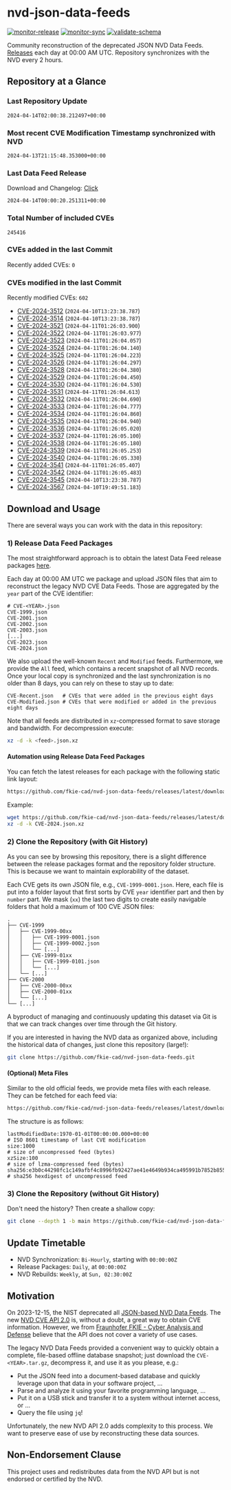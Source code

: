 # nvd-json-data-feeds

[![monitor-release](https://github.com/fkie-cad/nvd-json-data-feeds/actions/workflows/monitor_release.yml/badge.svg)](https://github.com/fkie-cad/nvd-json-data-feeds/actions/workflows/monitor_release.yml)
[![monitor-sync](https://github.com/fkie-cad/nvd-json-data-feeds/actions/workflows/monitor_sync.yml/badge.svg)](https://github.com/fkie-cad/nvd-json-data-feeds/actions/workflows/monitor_sync.yml)
[![validate-schema](https://github.com/fkie-cad/nvd-json-data-feeds/actions/workflows/validate_schema.yml/badge.svg)](https://github.com/fkie-cad/nvd-json-data-feeds/actions/workflows/validate_schema.yml)

Community reconstruction of the deprecated JSON NVD Data Feeds.
[Releases](https://github.com/fkie-cad/nvd-json-data-feeds/releases/latest) each day at 00:00 AM UTC.
Repository synchronizes with the NVD every 2 hours.

## Repository at a Glance

### Last Repository Update

```plain
2024-04-14T02:00:38.212497+00:00
```

### Most recent CVE Modification Timestamp synchronized with NVD

```plain
2024-04-13T21:15:48.353000+00:00
```

### Last Data Feed Release

Download and Changelog: [Click](https://github.com/fkie-cad/nvd-json-data-feeds/releases/latest)

```plain
2024-04-14T00:00:20.251311+00:00
```

### Total Number of included CVEs

```plain
245416
```

### CVEs added in the last Commit

Recently added CVEs: `0`



### CVEs modified in the last Commit

Recently modified CVEs: `602`

- [CVE-2024-3512](CVE-2024/CVE-2024-35xx/CVE-2024-3512.json) (`2024-04-10T13:23:38.787`)
- [CVE-2024-3514](CVE-2024/CVE-2024-35xx/CVE-2024-3514.json) (`2024-04-10T13:23:38.787`)
- [CVE-2024-3521](CVE-2024/CVE-2024-35xx/CVE-2024-3521.json) (`2024-04-11T01:26:03.900`)
- [CVE-2024-3522](CVE-2024/CVE-2024-35xx/CVE-2024-3522.json) (`2024-04-11T01:26:03.977`)
- [CVE-2024-3523](CVE-2024/CVE-2024-35xx/CVE-2024-3523.json) (`2024-04-11T01:26:04.057`)
- [CVE-2024-3524](CVE-2024/CVE-2024-35xx/CVE-2024-3524.json) (`2024-04-11T01:26:04.140`)
- [CVE-2024-3525](CVE-2024/CVE-2024-35xx/CVE-2024-3525.json) (`2024-04-11T01:26:04.223`)
- [CVE-2024-3526](CVE-2024/CVE-2024-35xx/CVE-2024-3526.json) (`2024-04-11T01:26:04.297`)
- [CVE-2024-3528](CVE-2024/CVE-2024-35xx/CVE-2024-3528.json) (`2024-04-11T01:26:04.380`)
- [CVE-2024-3529](CVE-2024/CVE-2024-35xx/CVE-2024-3529.json) (`2024-04-11T01:26:04.450`)
- [CVE-2024-3530](CVE-2024/CVE-2024-35xx/CVE-2024-3530.json) (`2024-04-11T01:26:04.530`)
- [CVE-2024-3531](CVE-2024/CVE-2024-35xx/CVE-2024-3531.json) (`2024-04-11T01:26:04.613`)
- [CVE-2024-3532](CVE-2024/CVE-2024-35xx/CVE-2024-3532.json) (`2024-04-11T01:26:04.690`)
- [CVE-2024-3533](CVE-2024/CVE-2024-35xx/CVE-2024-3533.json) (`2024-04-11T01:26:04.777`)
- [CVE-2024-3534](CVE-2024/CVE-2024-35xx/CVE-2024-3534.json) (`2024-04-11T01:26:04.860`)
- [CVE-2024-3535](CVE-2024/CVE-2024-35xx/CVE-2024-3535.json) (`2024-04-11T01:26:04.940`)
- [CVE-2024-3536](CVE-2024/CVE-2024-35xx/CVE-2024-3536.json) (`2024-04-11T01:26:05.020`)
- [CVE-2024-3537](CVE-2024/CVE-2024-35xx/CVE-2024-3537.json) (`2024-04-11T01:26:05.100`)
- [CVE-2024-3538](CVE-2024/CVE-2024-35xx/CVE-2024-3538.json) (`2024-04-11T01:26:05.180`)
- [CVE-2024-3539](CVE-2024/CVE-2024-35xx/CVE-2024-3539.json) (`2024-04-11T01:26:05.253`)
- [CVE-2024-3540](CVE-2024/CVE-2024-35xx/CVE-2024-3540.json) (`2024-04-11T01:26:05.330`)
- [CVE-2024-3541](CVE-2024/CVE-2024-35xx/CVE-2024-3541.json) (`2024-04-11T01:26:05.407`)
- [CVE-2024-3542](CVE-2024/CVE-2024-35xx/CVE-2024-3542.json) (`2024-04-11T01:26:05.483`)
- [CVE-2024-3545](CVE-2024/CVE-2024-35xx/CVE-2024-3545.json) (`2024-04-10T13:23:38.787`)
- [CVE-2024-3567](CVE-2024/CVE-2024-35xx/CVE-2024-3567.json) (`2024-04-10T19:49:51.183`)


## Download and Usage

There are several ways you can work with the data in this repository:

### 1) Release Data Feed Packages

The most straightforward approach is to obtain the latest Data Feed release packages [here](https://github.com/fkie-cad/nvd-json-data-feeds/releases/latest).

Each day at 00:00 AM UTC we package and upload JSON files that aim to reconstruct the legacy NVD CVE Data Feeds.
Those are aggregated by the `year` part of the CVE identifier:

```
# CVE-<YEAR>.json
CVE-1999.json
CVE-2001.json
CVE-2002.json
CVE-2003.json
[...]
CVE-2023.json
CVE-2024.json
```

We also upload the well-known `Recent` and `Modified` feeds.
Furthermore, we provide the `All` feed, which contains a recent snapshot of all NVD records.
Once your local copy is synchronized and the last synchronization is no older than 8 days, you can rely on these to stay up to date:

```plain
CVE-Recent.json   # CVEs that were added in the previous eight days
CVE-Modified.json # CVEs that were modified or added in the previous eight days
```

Note that all feeds are distributed in `xz`-compressed format to save storage and bandwidth.
For decompression execute:

```sh
xz -d -k <feed>.json.xz
```

#### Automation using Release Data Feed Packages

You can fetch the latest releases for each package with the following static link layout:

```sh
https://github.com/fkie-cad/nvd-json-data-feeds/releases/latest/download/CVE-<YEAR>.json.xz
```

Example:

```sh
wget https://github.com/fkie-cad/nvd-json-data-feeds/releases/latest/download/CVE-2024.json.xz
xz -d -k CVE-2024.json.xz
```

### 2) Clone the Repository (with Git History)

As you can see by browsing this repository, there is a slight difference between the release packages format and the repository folder structure.
This is because we want to maintain explorability of the dataset.

Each CVE gets its own JSON file, e.g., `CVE-1999-0001.json`.
Here, each file is put into a folder layout that first sorts by CVE `year` identifier part and then by `number` part.
We mask (`xx`) the last two digits to create easily navigable folders that hold a maximum of 100 CVE JSON files:

```plain
.
├── CVE-1999
│   ├── CVE-1999-00xx
│   │   ├── CVE-1999-0001.json
│   │   ├── CVE-1999-0002.json
│   │   └── [...]
│   ├── CVE-1999-01xx
│   │   ├── CVE-1999-0101.json
│   │   └── [...]
│   └── [...]
├── CVE-2000
│   ├── CVE-2000-00xx
│   ├── CVE-2000-01xx
│   └── [...]
└── [...]
```

A byproduct of managing and continuously updating this dataset via Git is that we can track changes over time through the Git history.

If you are interested in having the NVD data as organized above, including the historical data of changes, just clone this repository (large!):

```sh
git clone https://github.com/fkie-cad/nvd-json-data-feeds.git
```

#### (Optional) Meta Files

Similar to the old official feeds, we provide meta files with each release. They can be fetched for each feed via:

```sh
https://github.com/fkie-cad/nvd-json-data-feeds/releases/latest/download/CVE-<YEAR>.meta
```

The structure is as follows:

```plain
lastModifiedDate:1970-01-01T00:00:00.000+00:00                          # ISO 8601 timestamp of last CVE modification
size:1000                                                               # size of uncompressed feed (bytes)
xzSize:100                                                              # size of lzma-compressed feed (bytes)
sha256:e3b0c44298fc1c149afbf4c8996fb92427ae41e4649b934ca495991b7852b855 # sha256 hexdigest of uncompressed feed
```

### 3) Clone the Repository (without Git History)

Don't need the history? Then create a shallow copy:

```sh
git clone --depth 1 -b main https://github.com/fkie-cad/nvd-json-data-feeds.git
```


## Update Timetable

* NVD Synchronization: `Bi-Hourly`, starting with `00:00:00Z`
* Release Packages: `Daily`, at `00:00:00Z`
* NVD Rebuilds: `Weekly`, at `Sun, 02:30:00Z`


## Motivation

On 2023-12-15, the NIST deprecated all [JSON-based NVD Data Feeds](https://nvd.nist.gov/vuln/data-feeds#divRetirementBanner-1).
The new [NVD CVE API 2.0](https://nvd.nist.gov/developers/vulnerabilities) is, without a doubt, a great way to obtain CVE information.
However, we from [Fraunhofer FKIE - Cyber Analysis and Defense](https://www.fkie.fraunhofer.de/en/departments/cad.html) believe that the API does not cover a variety of use cases.

The legacy NVD Data Feeds provided a convenient way to quickly obtain a complete, file-based offline database snapshot; just download the `CVE-<YEAR>.tar.gz`, decompress it, and use it as you please, e.g.:

- Put the JSON feed into a document-based database and quickly leverage upon that data in your software project, ...
- Parse and analyze it using your favorite programming language, ...
- Put it on a USB stick and transfer it to a system without internet access, or ...
- Query the file using `jq`!

Unfortunately, the new NVD API 2.0 adds complexity to this process.
We want to preserve ease of use by reconstructing these data sources.

## Non-Endorsement Clause

This project uses and redistributes data from the NVD API but is not endorsed or certified by the NVD.